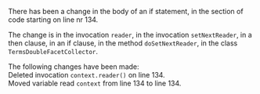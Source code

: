 There has been a change in the body of an if statement, in the section of code starting on line nr 134.
  
The change is in the invocation ```reader```, in the invocation ```setNextReader```, in a then clause, in an if clause, in the method ```doSetNextReader```, in the class ```TermsDoubleFacetCollector```.
  
The following changes have been made:  
Deleted invocation ```context.reader()``` on line 134.  
Moved variable read ```context``` from line 134 to line 134.  
